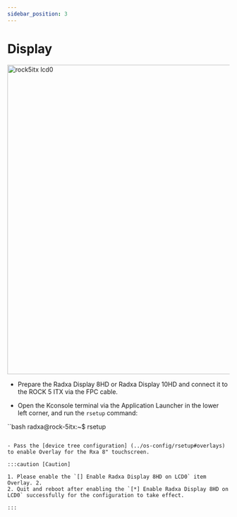 ```yaml
---
sidebar_position: 3
---
```


# Display

<img src="/img/rock5itx/rock5itx-lcd0.webp" alt="rock5itx lcd0" width="700" />

- Prepare the Radxa Display 8HD or Radxa Display 10HD and connect it to the ROCK 5 ITX via the FPC cable.

- Open the Kconsole terminal via the Application Launcher in the lower left corner, and run the `rsetup` command:

``bash
radxa@rock-5itx:~$ rsetup

```

- Pass the [device tree configuration] (../os-config/rsetup#overlays) to enable Overlay for the Rxa 8" touchscreen.

:::caution [Caution]

1. Please enable the `[] Enable Radxa Display 8HD on LCD0` item Overlay. 2.
2. Quit and reboot after enabling the `[*] Enable Radxa Display 8HD on LCD0` successfully for the configuration to take effect.

:::
```
